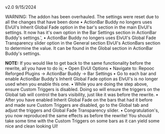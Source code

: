 v2.0 9/15/2024

WARNING: The addon has been overhauled. The settings were reset due to all the changes that have been done
• ActionBar Buddy no longers uses ElvUI's Inherit Global Fade option in the bar's section in the main ElvUI's settings. It now has it's own option in the Bar Settings section in ActionBar Buddy's settings.',
• ActionBar Buddy no longers uses ElvUI's Global Fade Transparency slider option in the General section ElvUI's ActionBars section to determine the value. It can be found in the Global section in ActionBar Buddy's settings.

**NOTE:** If you would like to get back to the same functionality before the rewrite, all you have to do is;
• Open ElvUI Options
• Navigate to: Repooc Reforged Plugins -> ActionBar Buddy -> Bar Settings
• Go to each bar and enable ActionBar Buddy's Inherit Global Fade option as ElvUI's is no longer used when you enable this one.
• While you are doing the step above, ensure Custom Triggers is disabled. Doing so will ensure the triggers on the Global tab will control the bars visibility, just like it was before the rewrite.
• After you have enabled Inherit Global Fade on the bars that had it before and made sure Custom Triggers are disabled, go to the Global tab and adjust the triggers and Global Fade Transparency slider.
• Congratulation's, you now reproduced the same effects as before the rewrite! You should take some time with the Custom Triggers on some bars as it can yield some nice and clean looking UI!
